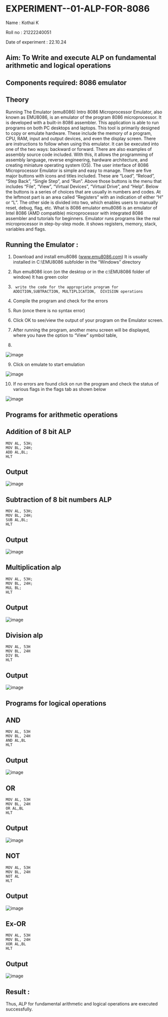 
# EXPERIMENT--01-ALP-FOR-8086
Name : Kothai K

Roll no : 21222240051

Date of experiment : 22.10.24





## Aim: To Write and execute ALP on fundamental arithmetic and logical operations
## Components required: 8086  emulator 
## Theory 
Running The Emulator (emu8086) Intro 8086 Microprocessor Emulator, also known as EMU8086, is an emulator of the program 8086 microprocessor. It is developed with a built-in 8086 assembler. This application is able to run programs on both PC desktops and laptops. This tool is primarily designed to copy or emulate hardware. These include the memory of a program, CPU, RAM, input and output devices, and even the display screen. There are instructions to follow when using this emulator. It can be executed into one of the two ways: backward or forward. There are also examples of assembly source code included. With this, it allows the programming of assembly language, reverse engineering, hardware architecture, and creating miniature operating system (OS). The user interface of 8086 Microprocessor Emulator is simple and easy to manage. There are five major buttons with icons and titles included. These are “Load”, “Reload”, “Step Back”, “Single Step”, and “Run”. Above those buttons is the menu that includes “File”, “View”, “Virtual Devices”, “Virtual Drive”, and “Help”. Below the buttons is a series of choices that are usually in numbers and codes. At the leftmost part is an area called “Registers” with an indication of either “H” or “L”. The other side is divided into two, which enables users to manually reset, debug, flag, etc. What is 8086 emulator emu8086 is an emulator of Intel 8086 (AMD compatible) microprocessor with integrated 8086 assembler and tutorials for beginners. Emulator runs programs like the real microprocessor in step-by-step mode. it shows registers, memory, stack, variables and flags.


 ## Running the Emulator :
1.	Download and install emu8086 (www.emu8086.com) It is usually installed in C:\EMU8086 subfolder in the “Windows” directory
2.	  Run  emu8086 icon (on the desktop or in the c:\EMU8086 folder of window) It has green color 
 
3.		write the code for the appropriate program for ADDITION,SUBTRACTION, MULTIPLICATION,  DIVISION operations 

4.	 Compile the program and check for the errors 
5.	Run (once there is no syntax error) 

6.	Click OK to see/view the output of your program on the Emulator screen. 


7.	After running the program, another menu screen will be displayed, where you have the option to “View” symbol table,
8.	 


![image](https://user-images.githubusercontent.com/36288975/189273263-d65baae9-4b8f-4723-afb3-c0ffa4052b04.png)











9.	Click on emulate to start emulation 








![image](https://user-images.githubusercontent.com/36288975/189273273-9bb36ec1-e2e8-4892-8d35-37707332bfdc.png)








10.	If no errors are found click on run the program and check the status of various flags in the flags tab as shown below 






![image](https://user-images.githubusercontent.com/36288975/189273277-113a2a33-4a40-4ff8-95a5-ecd3a1f504fe.png)







## Programs for arithmetic  operations

## Addition  of 8 bit ALP 

```
MOV AL, 53H;
MOV BL, 24H;
ADD AL,BL;
HLT
```

## Output  

 ![image](https://github.com/user-attachments/assets/9c1fd3e5-5bcd-41b2-8657-b20162956f59)

## Subtraction   of 8 bit numbers  ALP 

```
MOV AL, 53H;
MOV BL, 24H;
SUB AL,BL;
HLT
```
## Output  

![image](https://github.com/user-attachments/assets/c10b9a98-3374-488c-a696-1f1e0f29c962)

## Multiplication alp 

```
MOV AL, 53H;
MOV BL, 24H;
MUL BL;
HLT
```

 ## Output  

![image](https://github.com/user-attachments/assets/4bad67b1-5f83-4128-bf46-b03ace8ced30)

## Division alp 
```
MOV AL, 53H
MOV BL, 24H
DIV BL
HLT
```

## Output  

![image](https://github.com/user-attachments/assets/dbb08bcd-2434-4f67-99c0-761864b7d7a9)

## Programs for logical operations
## AND 
```
MOV AL, 53H
MOV BL, 24H
AND AL,BL
HLT
```

## Output
![image](https://github.com/user-attachments/assets/d575fde3-ff46-47a0-96cd-b62efbc333db)

## OR 
```
MOV AL, 53H
MOV BL, 24H
OR AL,BL
HLT
```

## Output
![image](https://github.com/user-attachments/assets/878ed738-7855-4d65-a05c-033532f2d61b)

## NOT 
```
MOV AL, 53H
MOV BL, 24H
NOT AL
HLT
```

## Output
![image](https://github.com/user-attachments/assets/35ef25a1-ded8-4ee9-ab90-20aed50bb484)

## Ex-OR 
```
MOV AL, 53H
MOV BL, 24H
XOR AL,BL
HLT
```

## Output
![image](https://github.com/user-attachments/assets/ec0b0798-fb26-48bd-9a64-6ac5452b8491)

## Result :
 Thus, ALP for fundamental arithmetic and logical operations are executed successfully.

